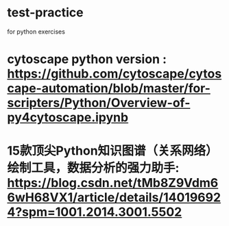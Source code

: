 # test-practice
for python exercises
# cytoscape python version : https://github.com/cytoscape/cytoscape-automation/blob/master/for-scripters/Python/Overview-of-py4cytoscape.ipynb
# 15款顶尖Python知识图谱（关系网络）绘制工具，数据分析的强力助手: https://blog.csdn.net/tMb8Z9Vdm66wH68VX1/article/details/140196924?spm=1001.2014.3001.5502

